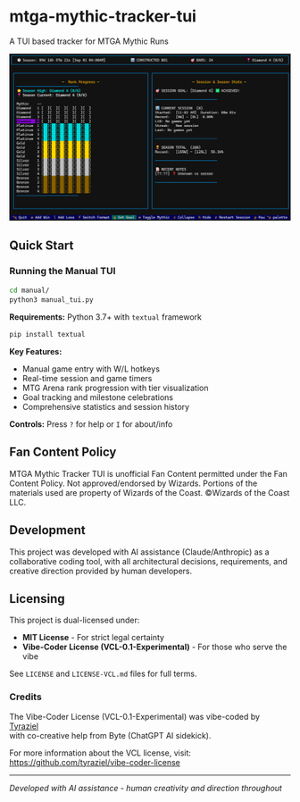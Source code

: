 # mtga-mythic-tracker-tui
A TUI based tracker for MTGA Mythic Runs

<p align="left">
  <img src="images/tui.png" alt="MTGA Mythic Tracker TUI" width="1024"/>
</p>

## Quick Start

### Running the Manual TUI
```bash
cd manual/
python3 manual_tui.py
```

**Requirements:** Python 3.7+ with `textual` framework
```bash
pip install textual
```

**Key Features:**
- Manual game entry with W/L hotkeys
- Real-time session and game timers
- MTG Arena rank progression with tier visualization
- Goal tracking and milestone celebrations
- Comprehensive statistics and session history

**Controls:** Press `?` for help or `I` for about/info

## Fan Content Policy
MTGA Mythic Tracker TUI is unofficial Fan Content permitted under the Fan Content Policy. Not approved/endorsed by Wizards. Portions of the materials used are property of Wizards of the Coast. ©Wizards of the Coast LLC.

## Development
This project was developed with AI assistance (Claude/Anthropic) as a collaborative coding tool, with all architectural decisions, requirements, and creative direction provided by human developers.

## Licensing
This project is dual-licensed under:
- **MIT License** - For strict legal certainty
- **Vibe-Coder License (VCL-0.1-Experimental)** - For those who serve the vibe

See `LICENSE` and `LICENSE-VCL.md` files for full terms.

### Credits
The Vibe-Coder License (VCL-0.1-Experimental) was vibe-coded by [Tyraziel](https://github.com/tyraziel)  
with co-creative help from Byte (ChatGPT AI sidekick).

For more information about the VCL license, visit: https://github.com/tyraziel/vibe-coder-license

---
*Developed with AI assistance - human creativity and direction throughout*
